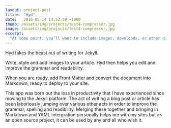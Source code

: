 ```yaml
---
layout: project-post
title:  "Hyd"
date:   2016-05-14 14:52:59 +1000
thumb: /assets/img/projects/test4-compressor.jpg
image: /assets/img/projects/test4-compressor.jpg
excerpt:
  "At some point, you’ll want to include images, downloads, or other digital assets along with your text content. One common solution is to create a folder in the root of the project directory called something like assets"
---
```

Hyd takes the beast out of writing for Jekyll.

Write, style and add images to your article. Hyd then helps you edit and improve the grammar and readability.

When you are ready, add Front Matter and convert the document into Markdown, ready to deploy to your site.

This app was born out the loss in productivity that I have experienced since moving to the Jekyll platform. The act of writing a blog post or article has been laboriously jumping over various other acts in order to improve the grammar, spelling and readibility. Merging these together and bringing in Markdown and YAML intergration personally helps me with my sites but as an open source project, it can be used by any and all who wish it.

<!-- ![A look at the Hyd UI](/assets/img/projects/hyd/Hyd-UI.png)
*An early look at the Hyd UI* -->